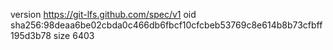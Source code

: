 version https://git-lfs.github.com/spec/v1
oid sha256:98deaa6be02cbda0c466db6fbcf10cfcbeb53769c8e614b8b73cfbff195d3b78
size 6403
